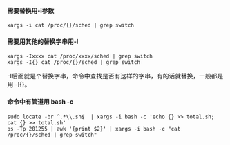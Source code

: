 #### 需要替换用-i参数

```
xargs -i cat /proc/{}/sched | grep switch
```

#### 需要用其他的替换字串用-I

```
xargs -Ixxxx cat /proc/xxxx/sched | grep switch
xargs -I{} cat /proc/{}/sched | grep switch
```
-I后面就是个替换字串，命令中查找是否有这样的字串，有的话就替换，一般都是用 -I{}。

#### 命令中有管道用 bash -c

```
sudo locate -br ^.*\\.sh$  | xargs -i bash -c 'echo {} >> total.sh; cat {} >> total.sh'
ps -Tp 201255 | awk '{print $2}' | xargs -i bash -c "cat /proc/{}/sched | grep switch"
```
